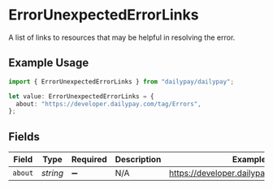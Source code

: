# ErrorUnexpectedErrorLinks

A list of links to resources that may be helpful in resolving the error.

## Example Usage

```typescript
import { ErrorUnexpectedErrorLinks } from "dailypay/dailypay";

let value: ErrorUnexpectedErrorLinks = {
  about: "https://developer.dailypay.com/tag/Errors",
};
```

## Fields

| Field                                     | Type                                      | Required                                  | Description                               | Example                                   |
| ----------------------------------------- | ----------------------------------------- | ----------------------------------------- | ----------------------------------------- | ----------------------------------------- |
| `about`                                   | *string*                                  | :heavy_minus_sign:                        | N/A                                       | https://developer.dailypay.com/tag/Errors |
